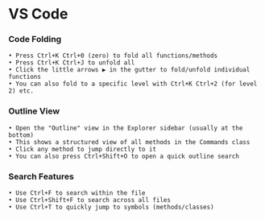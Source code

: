 # VS Code

### Code Folding                                                                                                                                                                      
    • Press Ctrl+K Ctrl+0 (zero) to fold all functions/methods
    • Press Ctrl+K Ctrl+J to unfold all
    • Click the little arrows ▶️ in the gutter to fold/unfold individual functions
    • You can also fold to a specific level with Ctrl+K Ctrl+2 (for level 2) etc.

 ### Outline View                                                                                                                                                                      
    • Open the "Outline" view in the Explorer sidebar (usually at the bottom)
    • This shows a structured view of all methods in the Commands class
    • Click any method to jump directly to it
    • You can also press Ctrl+Shift+O to open a quick outline search

### Search Features                                                                                                                                                                   
    • Use Ctrl+F to search within the file
    • Use Ctrl+Shift+F to search across all files
    • Use Ctrl+T to quickly jump to symbols (methods/classes)
